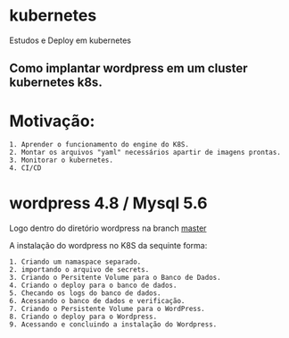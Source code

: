# kubernetes
Estudos e Deploy em kubernetes

## Como implantar wordpress em um cluster kubernetes k8s.

# Motivação:

	1. Aprender o funcionamento do engine do K8S.
	2. Montar os arquivos "yaml" necessários apartir de imagens prontas.
	3. Monitorar o kubernetes.
	4. CI/CD


# wordpress 4.8 / Mysql 5.6

  Logo dentro do diretório wordpress na branch [master](https://github.com/WagnerCOliveira/kubernetes.git)
	
  A instalação do wordpress no K8S da sequinte forma:

	1. Criando um namaspace separado.
	2. importando o arquivo de secrets.
	3. Criando o Persitente Volume para o Banco de Dados.
	4. Criando o deploy para o banco de dados.
	5. Checando os logs do banco de dados.
	6. Acessando o banco de dados e verificação.
	7. Criando o Persistente Volume para o WordPress.
	8. Criando o deploy para o Wordpress.
	9. Acessando e concluindo a instalação do Wordpress.

